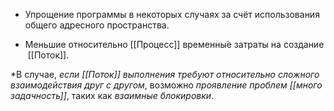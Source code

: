 -   Упрощение программы в некоторых случаях за счёт использования общего адресного пространства.
    
-   Меньшие относительно [[Процесс]] временны́е затраты на создание [[Поток]].

*В случае, _если_ _[[Поток]]_ _выполнения_ _требуют_ _относительно_ _сложного_ _взаимодействия_ _друг_ _с_ _другом_, возможно _проявление_ _проблем_ _[[многозадачность]]_, таких как _взаимные блокировки_.